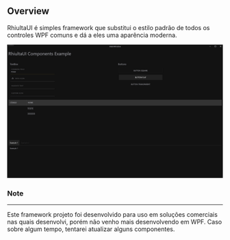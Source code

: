 ## Overview
RhiultaUI é simples framework que substitui o estilo padrão de todos os controles WPF comuns e dá a eles uma aparência moderna.

![Example](example/example.gif)

### Note
----
Este framework projeto foi desenvolvido para uso em soluções comerciais nas quais desenvolvi, porém não venho mais desenvolvendo em WPF.
Caso sobre algum tempo, tentarei atualizar alguns componentes.
